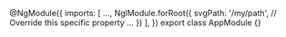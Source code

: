 @NgModule({
  imports: [
    ...,
    NglModule.forRoot({
      svgPath: '/my/path', // Override this specific property
      ...
    })
  ],
})
export class AppModule {}
